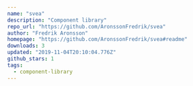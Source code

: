```yaml
---
name: "svea"
description: "Component library"
repo_url: "https://github.com/AronssonFredrik/svea"
author: "Fredrik Aronsson"
homepage: "https://github.com/AronssonFredrik/svea#readme"
downloads: 3
updated: "2019-11-04T20:10:04.776Z"
github_stars: 1
tags: 
  - component-library
---
```

